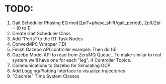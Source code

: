 # TODO:

1. Gait Scheduler Phasing EQ mod(2*pi*T+phase_shift/gait_period), 2*pi)/2*pi = (0 to 1)
2. Create Gait Scheduler Class
3. Add "Ports" to the RT Task Nodes
4. ConvexMPC Wrapper (1D)
5. Finish Gazebo API controller example.  Then do (6)
6. Gazebo Model API to read from ZeroMQ Queue..  To make similar to real system we'll have one for each "leg".  4 Controller Topics.
7. Communications to Gazebo for Simulating OCP
8. Add Logging/Plotting Interface to visualize trajectories
9. "Discrete" Time System Classes
